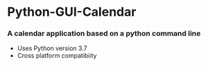 # Python-GUI-Calendar
### A calendar application based on a python command line  
* Uses Python version 3.7
* Cross platform compatibiity 


